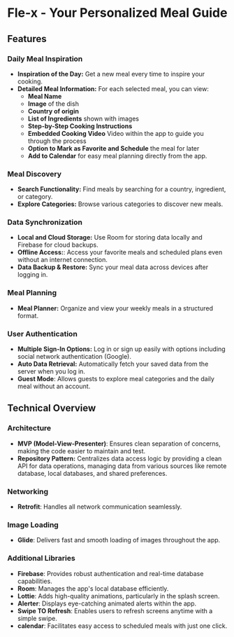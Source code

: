# Fle-x - Your Personalized Meal Guide

## Features

### Daily Meal Inspiration
- **Inspiration of the Day:** Get a new meal every time to inspire your cooking.
- **Detailed Meal Information:** For each selected meal, you can view:
  - **Meal Name**
  - **Image** of the dish
  - **Country of origin**
  - **List of Ingredients** shown with images
  - **Step-by-Step Cooking Instructions**
  - **Embedded Cooking Video** Video within the app to guide you through the process
  - **Option to Mark as Favorite and Schedule** the meal for later
  - **Add to Calendar** for easy meal planning directly from the app.

### Meal Discovery
- **Search Functionality:** Find meals by searching for a country, ingredient, or category.
- **Explore Categories:** Browse various categories to discover new meals.

### Data Synchronization
- **Local and Cloud Storage:** Use Room for storing data locally and Firebase for cloud backups.
- **Offline Access:**: Access your favorite meals and scheduled plans even without an internet connection.
- **Data Backup & Restore:** Sync your meal data across devices after logging in.

### Meal Planning
- **Meal Planner:** Organize and view your weekly meals in a structured format.

### User Authentication
- **Multiple Sign-In Options:** Log in or sign up easily with options including social network authentication (Google).
- **Auto Data Retrieval:** Automatically fetch your saved data from the server when you log in.
- **Guest Mode**: Allows guests to explore meal categories and the daily meal without an account.

## Technical Overview

### Architecture
- **MVP (Model-View-Presenter)**: Ensures clean separation of concerns, making the code easier to maintain and test.
- **Repository Pattern:** Centralizes data access logic by providing a clean API for data operations, managing data from various sources like remote database, local databases, and shared preferences.

### Networking
- **Retrofit**: Handles all network communication seamlessly.

### Image Loading
- **Glide**: Delivers fast and smooth loading of images throughout the app.

### Additional Libraries
- **Firebase**: Provides robust authentication and real-time database capabilities.
- **Room**: Manages the app's local database efficiently.
- **Lottie**: Adds high-quality animations, particularly in the splash screen.
- **Alerter**: Displays eye-catching animated alerts within the app.
- **Swipe TO Refresh**: Enables users to refresh screens anytime with a simple swipe.
- **calendar**: Facilitates easy access to scheduled meals with just one click.
